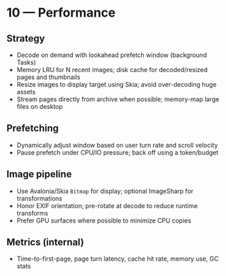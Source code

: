 # 10 — Performance

## Strategy
- Decode on demand with lookahead prefetch window (background Tasks)
- Memory LRU for N recent images; disk cache for decoded/resized pages and thumbnails
- Resize images to display target using Skia; avoid over-decoding huge assets
- Stream pages directly from archive when possible; memory-map large files on desktop

## Prefetching
- Dynamically adjust window based on user turn rate and scroll velocity
- Pause prefetch under CPU/IO pressure; back off using a token/budget

## Image pipeline
- Use Avalonia/Skia `Bitmap` for display; optional ImageSharp for transformations
- Honor EXIF orientation; pre-rotate at decode to reduce runtime transforms
- Prefer GPU surfaces where possible to minimize CPU copies

## Metrics (internal)
- Time-to-first-page, page turn latency, cache hit rate, memory use, GC stats
